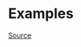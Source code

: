 


# Examples


[Source](http://www.rubydoc.info/gems/rubocop/RuboCop/Cop/Layout/EmptyLineAfterMagicComment)